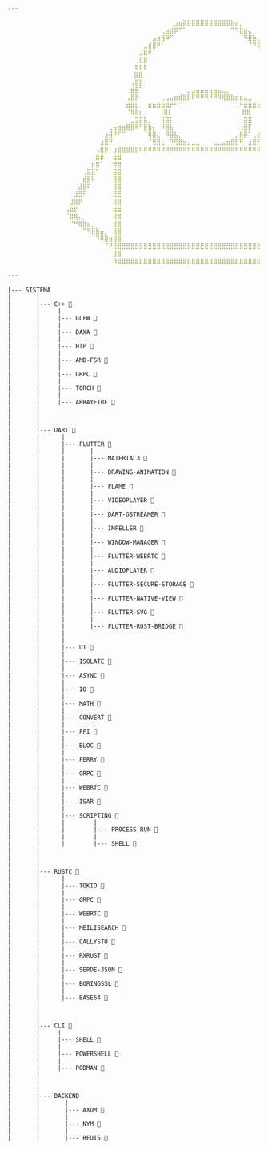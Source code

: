 ```yaml
---

                ⠀⠀⠀⠀⠀⠀⠀⠀⠀⠀⠀⠀⠀⠀⠀⠀⠀⠀⠀⠀⠀⠀⠀⠀⠀⣠⣶⣿⣿⣿⣿⣿⣿⣿⣿⣿⣿⣿⣷⣦⡀⠀⠀⠀⠀⠀⠀⠀⠀⠀⠀⠀⠀⠀⠀⠀⠀⠀⠀⠀⠀⠀⠀⠀⠀
                ⠀⠀⠀⠀⠀⠀⠀⠀⠀⠀⠀⠀⠀⠀⠀⠀⠀⠀⠀⠀⠀⠀⢀⣴⣾⡿⠋⠁⠀⠀⠀⠀⠀⠀⠀⠀⠀⠀⠙⠻⣿⣶⣄⠀⠀⠀⠀⠀⠀⠀⠀⠀⠀⠀⠀⠀⠀⠀⠀⠀⠀⠀⠀⠀⠀
                ⠀⠀⠀⠀⠀⠀⠀⠀⠀⠀⠀⠀⠀⠀⠀⠀⠀⠀⠀⠀⣠⣴⣿⠿⠋⠀⠀⠀⠀⠀⠀⠀⠀⠀⠀⠀⠀⠀⠀⠀⠈⠻⣿⣷⣄⡀⠀⠀⠀⠀⠀⠀⠀⠀⠀⠀⠀⠀⠀⠀⠀⠀⠀⠀⠀
                ⠀⠀⠀⠀⠀⠀⠀⠀⠀⠀⠀⠀⠀⠀⠀⠀⠀⠀⣠⣾⣿⠟⠁⠀⠀⠀⠀⠀⠀⠀⠀⠀⠀⠀⠀⠀⠀⠀⠀⠀⠀⠀⠈⠙⢿⣿⣦⡀⠀⠀⠀⠀⠀⠀⠀⠀⠀⠀⠀⠀⠀⠀⠀⠀⠀
                ⠀⠀⠀⠀⠀⠀⠀⠀⠀⠀⠀⠀⠀⠀⠀⠀⠀⣸⣿⠟⠁⠀⠀⠀⠀⠀⠀⠀⠀⠀⠀⠀⠀⠀⠀⠀⠀⠀⠀⠀⠀⠀⠀⠀⠀⠙⣿⣷⠀⠀⠀⠀⠀⠀⠀⠀⠀⠀⠀⠀⠀⠀⠀⠀⠀
                ⠀⠀⠀⠀⠀⠀⠀⠀⠀⠀⠀⠀⠀⠀⠀⠀⢀⣿⣿⠀⠀⠀⠀⠀⠀⠀⠀⠀⠀⠀⠀⠀⠀⠀⠀⠀⠀⠀⠀⠀⠀⠀⠀⠀⠀⠀⢹⣿⡇⠀⠀⠀⠀⠀⠀⠀⠀⠀⠀⠀⠀⠀⠀⠀⠀
                ⠀⠀⠀⠀⠀⠀⠀⠀⠀⠀⠀⠀⠀⠀⠀⠀⣿⣿⡇⠀⠀⠀⠀⠀⠀⠀⠀⠀⠀⠀⠀⠀⠀⠀⠀⠀⠀⠀⠀⠀⠀⠀⠀⠀⠀⠀⠘⣿⣿⠀⠀⠀⠀⠀⠀⠀⠀⠀⠀⠀⠀⠀⠀⠀⠀
                ⠀⠀⠀⠀⠀⠀⠀⠀⠀⠀⠀⠀⠀⠀⠀ ⣿⣿ ⠀⠀⠀⠀⠀⠀⠀⠀⠀⠀⠀⠀⠀⠀⠀⠀⠀⠀⠀⠀⠀⠀⠀⠀⠀⠀⠀⠀⢹⣿⡇⠀⠀⠀⠀⠀⠀⠀⠀⠀⠀⠀⠀⠀⠀⠀
                ⠀⠀⠀⠀⠀⠀⠀⠀⠀⠀⠀⠀⠀⠀⠀⢠⣿⣿⠀⠀⠀⠀⠀⠀⠀⠀⠀⠀⠀⠀⠀⠀⠀⠀⠀⠀⠀⠀⠀⠀⠀⠀⠀⠀⠀⠀⠀⠘⣿⣧⠀⠀⠀⠀⠀⠀⠀⠀⠀⠀⠀⠀⠀⠀⠀
                ⠀⠀⠀⠀⠀⠀⠀⠀⠀⠀⠀⠀⠀⠀⠀⣾⣿⠁⠀⠀⠀⠀⠀⠀⠀⠀⠀⠀⣀⣠⣤⣤⣤⣤⣤⣤⣀⡀⠀⠀⠀⠀⠀⠀⠀⠀⠀⠀⢿⣿⡄⠀⠀⠀⠀⠀⠀⠀⠀⠀⠀⠀⠀⠀⠀
                ⠀⠀⠀⠀⠀⠀⠀⠀⠀⠀⠀⠀⠀⠀⢠⣿⡟⠀⠀⠀⠀⠀⢀⣠⣤⣶⣾⣿⡿⠟⠛⠛⠛⠛⠛⠻⢿⣿⣷⣶⣦⣤⣀⠀⠀⠀⠀⠀⠸⣿⣷⠀⠀⠀⠀⠀⠀⠀⠀⠀⠀⠀⠀⠀⠀
                ⠀⠀⠀⠀⠀⠀⠀⠀⠀⠀⠀⠀⠀⠀⣾⣿⣇⠀⠀⣶⣶⣿⣿⣿⡟⠋⠉⠀⠀⠀⠀⠀⠀⠀⠀⠀⠀⠀⠈⠉⠛⣿⣿⣿⣷⣶⠀⠀⢀⣿⣿⠀⠀⠀⠀⠀⠀⠀⠀⠀⠀⠀⠀⠀⠀
                ⠀⠀⠀⠀⠀⠀⠀⠀⠀⠀⠀⠀⠀⠀⠈⢿⣿⣆⠀  ⠀⢸⣿⡇⠀⠀⠀⠀⠀⠀⠀⠀⠀⠀⠀⠀⠀⠀⠀⠀⣿⣿⠀  ⠀⢀⣾⣿⠋⠀⠀⠀⠀⠀⠀⠀⠀⠀⠀⠀⠀⠀⠀
                ⠀⠀⠀⠀⠀⠀⠀⠀⠀⠀⠀⠀⠀⠀⠀⣀⣻⣿⣧⡀⠀⠀⢸⣿⡇⠀⠀⠀⠀⠀⠀⠀⠀⠀⠀⠀⠀⠀⠀⠀⠀⣿⣿⠀⠀⠀⣰⣿⣿⣁⡀⠀⠀⠀⠀⠀⠀⠀⠀⠀⠀⠀⠀⠀⠀
                ⠀⠀⠀⠀⠀⠀⠀⠀⠀⠀⢀⣤⣶⣶⣿⣿⠿⠛⣿⣷⡄⠀⠸⣿⣧⠀⠀⠀⠀⠀⠀⠀⠀⠀⠀⠀⠀⠀⠀⠀⢰⣿⡏⠀⠀⣴⣿⠟⠿⢿⣿⣷⣶⣤⣄⠀⠀⠀⠀⠀⠀⠀⠀⠀⠀
                ⠀⠀⠀⠀⠀⠀⠀⠀⠀⣰⣿⡟⠋⠉⠀⠀⠀⠀⠈⢿⣿⣄⠀⠻⣿⣧⡀⠀⠀⠀⠀⠀⠀⠀⠀⠀⠀⠀⠀⣠⣿⡿⠁⢀⣾⣿⠏⠀⠀⠀⠀⠉⠉⠻⣿⣧⡀⠀⠀⠀⠀⠀⠀⠀⠀
                ⠀⠀⠀⠀⠀⠀⠀⠀⣰⣿⡟⠀⠀⠀⠀⠀⠀⠀⠀⠈⢻⣿⣦⠀⠙⢿⣿⣶⣤⣀⣀⠀⠀⠀⣀⣀⣤⣶⣿⣿⠟⠀⣰⣿⡿⠁⠀⠀⠀⠀⠀⠀⠀⠀⠸⣿⣧⠀⠀⠀⠀⠀⠀⠀⠀
                ⠀⠀⠀⠀⠀⠀⠀⢠⣿⡿⠀⣰⣿⣿⣿⣿⡿⠿⠿⠿⠿⠿⠿⠿⠿⠿⠿⠿⠿⠿⠿⠿⠿⠿⠿⠿⠿⠿⠿⠿⠿⠿⠿⠿⠿⠿⠿⣿⣿⣿⣿⣿⣿⣷⡀⢹⣿⣧⠀⠀⠀⠀⠀⠀⠀
                ⠀⠀⠀⠀⠀⠀⢠⣿⡿⠁⠀⣿⣿                                               ⣿⣿⡇⠀⢹⣿⣇⠀⠀⠀⠀⠀⠀
                ⠀⠀⠀⠀⠀⢀⣾⣿⠁⠀⠀⣿⣿                                               ⣿⣿⡇⠀⠀⢻⣿⣆⠀⠀⠀⠀⠀
                ⠀⠀⠀⠀⢀⣿⣿⠃⠀⠀⠀⣿⣿                                               ⣿⣿⡇⠀⠀⠀⢿⣿⡆⠀⠀⠀⠀
                ⠀⠀⠀⠀⣾⣿⠇⠀⠀⠀⠀⣿⣿                                               ⣿⣿⡇⠀⠀⠀⠈⢿⣿⡄⠀⠀⠀
                ⠀⠀⠀⣼⣿⠏⠀⠀⠀⠀⠀⣿⣿                                               ⣿⣿⡇⠀⠀⠀⠀⠈⢿⣿⡀⠀⠀
                ⠀⠀⣸⣿⠏⠀⠀⠀⠀⠀⠀⣿⣿                                               ⣿⣿⡇⠀⠀⠀⠀⠀⠘⣿⣷⡀⠀
                ⠀⣸⣿⡟⠀⠀⠀⠀⠀⠀⠀⣿⣿                                               ⣿⣿⡇⠀⠀⠀⠀⠀⠀⠘⣿⣷⠀
                ⢠⣿⡟⠀⠀⠀⠀⠀⠀⠀⠀⣿⣿                                               ⣿⣿⡇⠀⠀⠀⠀⠀⠀⠀⢹⣿⡇
                ⠈⣿⣿⣄⡀⠀⠀⠀⠀⠀⠀⣿⣿                                               ⣿⣿⡇⠀⠀⠀⠀⠀⠀⣀⣼⣿⠇
                ⠀⠈⠛⢿⣿⣦⣀⠀⠀⠀⠀⣿⣿                                               ⣿⣿⡇⠀⠀⠀⢀⣤⣾⣿⠟⠁⠀
                ⠀⠀⠀⠀⠉⠻⣿⣷⣤⡀⠀⣿⣿                                               ⣿⣿⡇⠀⣠⣶⣿⡿⠋⠀⠀⠀⠀
                ⠀⠀⠀⠀⠀⠀⠈⠙⠿⣿⣶⣿⣿                                               ⣿⣿⣷⣾⡿⠟⠁⠀⠀⠀⠀⠀⠀
                ⠀⠀⠀⠀⠀⠀⠀⠀⠀⠈⠛⣿⣿⣿⣿⣿⣿⣿⣿⣿⣿⣿⣿⣿⣿⣿⣿⣿⣿⣿⣿⣿⣿⣿⣿⣿⣿⣿⣿⣿⣿⣿⣿⣿⣿⣿⣿⣿⣿⣿⣿⣿⣿⣿⣿⡟⠉⠀⠀⠀⠀⠀⠀⠀⠀
                ⠀⠀⠀⠀⠀⠀⠀⠀⠀⠀⠀⣿⣿⠀⠀⠀⠀⠀⠀⠀⠀⠀⠀⠀⠀⠀⠀⠀⠀⠀⠀⠀⠀⠀⠀⠀⠀⠀⠀⠀⠀⠀⠀⠀⠀⠀⠀⠀⠀⠀⠀⠀⣿⣿⡇⠀⠀⠀⠀⠀⠀⠀⠀⠀⠀
                ⠀⠀⠀⠀⠀⠀⠀⠀⠀⠀⠀⠻⣿⣿⣿⣿⣿⣿⣿⣿⣿⣿⣿⣿⣿⣿⣿⣿⣿⣿⣿⣿⣿⣿⣿⣿⣿⣿⣿⣿⣿⣿⣿⣿⣿⣿⣿⣿⣿⣿⣿⣿⣿⡿⠁			

---
```


    |--- SISTEMA
    |       |
    |       |--- C++ 🌱
    |       |     |
    |       |     |--- GLFW 🌱
    |       |     |
    |       |     |--- DAXA 🌱
    |       |     |
    |       |     |--- HIP 🌱
    |       |     |
    |       |     |--- AMD-FSR 🌱
    |       |     |
    |       |     |--- GRPC 🌱
    |       |     |
    |       |     |--- TORCH 🌱
    |       |     |
    |       |     |--- ARRAYFIRE 🌱
    |       |
    |       |
    |       |
    |       |--- DART 🌱
    |       |      |
    |       |      |--- FLUTTER 🌱
    |       |      |       |
    |       |      |       |--- MATERIAL3 🌱
    |       |      |       |
    |       |      |       |--- DRAWING-ANIMATION 🌱
    |       |      |       |
    |       |      |       |--- FLAME 🌱
    |       |      |       |
    |       |      |       |--- VIDEOPLAYER 🌱
    |       |      |       |
    |       |      |       |--- DART-GSTREAMER 🌱
    |       |      |       |
    |       |      |       |--- IMPELLER 🌱
    |       |      |       |
    |       |      |       |--- WINDOW-MANAGER 🌱
    |       |      |       |
    |       |      |       |--- FLUTTER-WEBRTC 🌱
    |       |      |       |
    |       |      |       |--- AUDIOPLAYER 🌱
    |       |      |       |
    |       |      |       |--- FLUTTER-SECURE-STORAGE 🌱
    |       |      |       |
    |       |      |       |--- FLUTTER-NATIVE-VIEW 🌱
    |       |      |       |
    |       |      |       |--- FLUTTER-SVG 🌱
    |       |      |       |
    |       |      |       |--- FLUTTER-RUST-BRIDGE 🌱
    |       |      |
    |       |      |
    |       |      |--- UI 🌱
    |       |      |
    |       |      |--- ISOLATE 🌱
    |       |      |
    |       |      |--- ASYNC 🌱
    |       |      |
    |       |      |--- IO 🌱
    |       |      |
    |       |      |--- MATH 🌱
    |       |      |
    |       |      |--- CONVERT 🌱
    |       |      |
    |       |      |--- FFI 🌱
    |       |      |
    |       |      |--- BLOC 🌱
    |       |      |
    |       |      |--- FERRY 🌱
    |       |      |
    |       |      |--- GRPC 🌱
    |       |      |
    |       |      |--- WEBRTC 🌱
    |       |      |
    |       |      |--- ISAR 🌱
    |       |      |
    |       |      |--- SCRIPTING 🌱
    |       |      |        |
    |       |      |        |--- PROCESS-RUN 🌱
    |       |      |        |
    |       |      |        |--- SHELL 🌱
    |       |
    |       |
    |       |
    |       |--- RUSTC 🌱
    |       |      |
    |       |      |--- TOKIO 🌱
    |       |      |
    |       |      |--- GRPC 🌱
    |       |      |
    |       |      |--- WEBRTC 🌱
    |       |      |
    |       |      |--- MEILISEARCH 🌱
    |       |      |
    |       |      |--- CALLYSTO 🌱
    |       |      |
    |       |      |--- RXRUST 🌱
    |       |      |
    |       |      |--- SERDE-JSON 🌱
    |       |      |
    |       |      |--- BORINGSSL 🌱
    |       |      |
    |       |      |--- BASE64 🌱
    |       |
    |       |
    |       |
    |       |--- CLI 🌱
    |       |     |
    |       |     |--- SHELL 🌱
    |       |     |
    |       |     |--- POWERSHELL 🌱
    |       |     |
    |       |     |--- PODMAN 🌱
    |       |
    |       |
    |       |
    |       |--- BACKEND
    |       |       |
    |       |       |--- AXUM 🌱
    |       |       |
    |       |       |--- NYM 🌱
    |       |       |
    |       |       |--- REDIS 🌱
